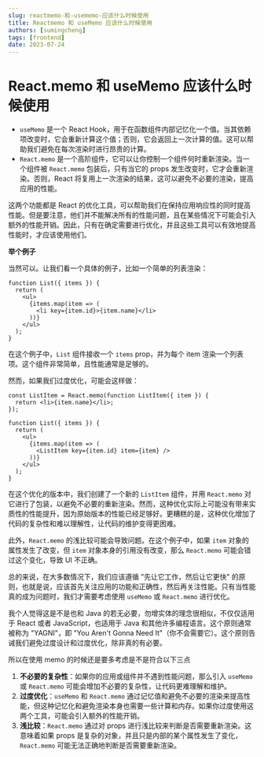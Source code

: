 ```yaml
---
slug: reactmemo-和-usememo-应该什么时候使用
title: Reactmemo 和 useMemo 应该什么时候使用
authors: [sumingcheng]
tags: [frontend]
date: 2023-07-24
---
```


# React.memo 和 useMemo 应该什么时候使用

- `useMemo` 是一个 React Hook，用于在函数组件内部记忆化一个值。当其依赖项改变时，它会重新计算这个值；否则，它会返回上一次计算的值。这可以帮助我们避免在每次渲染时进行昂贵的计算。
- `React.memo` 是一个高阶组件，它可以让你控制一个组件何时重新渲染。当一个组件被 `React.memo` 包装后，只有当它的 props 发生改变时，它才会重新渲染。否则，React 将复用上一次渲染的结果，这可以避免不必要的渲染，提高应用的性能。

这两个功能都是 React 的优化工具，可以帮助我们在保持应用响应性的同时提高性能。但是要注意，他们并不能解决所有的性能问题，且在某些情况下可能会引入额外的性能开销。因此，只有在确定需要进行优化，并且这些工具可以有效地提高性能时，才应该使用他们。

**举个例子**

当然可以。让我们看一个具体的例子，比如一个简单的列表渲染：

```
function List({ items }) {
  return (
    <ul>
      {items.map(item => (
        <li key={item.id}>{item.name}</li>
      ))}
    </ul>
  );
}

```

在这个例子中，`List` 组件接收一个 `items` prop，并为每个 item 渲染一个列表项。这个组件非常简单，且性能通常是足够的。

然而，如果我们过度优化，可能会这样做：

```
const ListItem = React.memo(function ListItem({ item }) {
  return <li>{item.name}</li>;
});

function List({ items }) {
  return (
    <ul>
      {items.map(item => (
        <ListItem key={item.id} item={item} />
      ))}
    </ul>
  );
}

```

在这个优化的版本中，我们创建了一个新的 `ListItem` 组件，并用 `React.memo` 对它进行了包装，以避免不必要的重新渲染。然而，这种优化实际上可能没有带来实质性的性能提升，因为原始版本的性能已经足够好。更糟糕的是，这种优化增加了代码的复杂性和难以理解性，让代码的维护变得更困难。

此外，`React.memo` 的浅比较可能会导致问题。在这个例子中，如果 `item` 对象的属性发生了改变，但 `item` 对象本身的引用没有改变，那么 `React.memo` 可能会错过这个变化，导致 UI 不正确。

总的来说，在大多数情况下，我们应该遵循 "先让它工作，然后让它更快" 的原则，也就是说，应该首先关注应用的功能和正确性，然后再关注性能。只有当性能真的成为问题时，我们才需要考虑使用 `useMemo` 或 `React.memo` 进行优化。

我个人觉得这是不是也和 Java 的若无必要，勿增实体的理念很相似，不仅仅适用于 React 或者 JavaScript，也适用于 Java 和其他许多编程语言。这个原则通常被称为 "YAGNI"，即 "You Aren't Gonna Need It"（你不会需要它）。这个原则告诫我们避免过度设计和过度优化，除非真的有必要。

所以在使用 memo 的时候还是要多考虑是不是符合以下三点

1. **不必要的复杂性**：如果你的应用或组件并不遇到性能问题，那么引入 `useMemo` 或 `React.memo` 可能会增加不必要的复杂性，让代码更难理解和维护。
2. **过度优化**：`useMemo` 和 `React.memo` 通过记忆值和避免不必要的渲染来提高性能，但这种记忆化和避免渲染本身也需要一些计算和内存。如果你过度使用这两个工具，可能会引入额外的性能开销。
3. **浅比较**：`React.memo` 通过对 props 进行浅比较来判断是否需要重新渲染。这意味着如果 props 是复杂的对象，并且只是内部的某个属性发生了变化，`React.memo` 可能无法正确地判断是否需要重新渲染。

